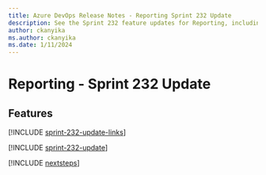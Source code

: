 ```yaml
---
title: Azure DevOps Release Notes - Reporting Sprint 232 Update
description: See the Sprint 232 feature updates for Reporting, including next steps.
author: ckanyika
ms.author: ckanyika
ms.date: 1/11/2024
---
```


# Reporting - Sprint 232 Update

## Features

[!INCLUDE [sprint-232-update-links](../includes/reporting/sprint-232-update-links.md)]

[!INCLUDE [sprint-232-update](../includes/reporting/sprint-232-update.md)]

[!INCLUDE [nextsteps](../includes/nextsteps.md)]
